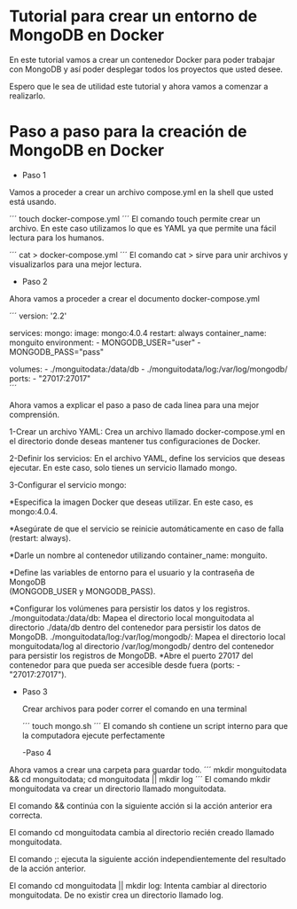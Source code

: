 # Tutorial para crear un entorno de MongoDB en Docker

En este tutorial vamos a crear un contenedor Docker para poder trabajar con MongoDB y así poder desplegar todos los proyectos que usted desee.

Espero que le sea de utilidad este tutorial y ahora vamos a comenzar a realizarlo.

# Paso a paso para la creación de MongoDB en Docker

- Paso 1

Vamos a proceder a crear un archivo compose.yml en la shell que usted está usando.

´´´
touch docker-compose.yml
´´´
El comando touch permite crear un archivo. En este caso utilizamos lo que es YAML ya que permite una fácil lectura para los humanos.

´´´
cat > docker-compose.yml
´´´
El comando cat > sirve para unir archivos y visualizarlos para una mejor lectura.

- Paso 2

Ahora vamos a proceder a crear el documento docker-compose.yml 

´´´
version: '2.2'

services:
  mongo:
  image: mongo:4.0.4
  restart: always
  container_name: monguito
  environment:
    - MONGODB_USER="user"
    - MONGODB_PASS="pass"	
    
  volumes:
    - ./monguitodata:/data/db
    - ./monguitodata/log:/var/log/mongodb/
  ports:
    - "27017:27017"     
´´´

Ahora vamos a explicar el paso a paso de cada linea para una mejor comprensión.

1-Crear un archivo YAML: Crea un archivo llamado docker-compose.yml en el directorio donde deseas mantener tus configuraciones de Docker.

2-Definir los servicios: En el archivo YAML, define los servicios que deseas ejecutar. En este caso, solo tienes un servicio llamado mongo.

3-Configurar el servicio mongo:

  *Especifica la imagen Docker que deseas utilizar. En este caso, es mongo:4.0.4.
  
  *Asegúrate de que el servicio se reinicie automáticamente en caso de falla     
  (restart: always).
  
  *Darle un nombre al contenedor utilizando container_name: monguito.
  
  *Define las variables de entorno para el usuario y la contraseña de MongoDB   
  (MONGODB_USER y MONGODB_PASS).
  
  *Configurar los volúmenes para persistir los datos y los registros.
        ./monguitodata:/data/db: Mapea el directorio local monguitodata al directorio
        ./data/db dentro del contenedor para persistir los datos de MongoDB.
        ./monguitodata/log:/var/log/mongodb/: Mapea el directorio local 
        monguitodata/log   al directorio /var/log/mongodb/ dentro del contenedor 
        para persistir los registros de MongoDB.
  *Abre el puerto 27017 del contenedor para que pueda ser accesible desde fuera (ports: - "27017:27017").


- Paso 3

  Crear archivos para poder correr el comando en una terminal

  ´´´
  touch mongo.sh
  ´´´
  El comando sh contiene un script interno para que la computadora ejecute perfectamente

  -Paso 4

Ahora vamos a crear una carpeta para guardar todo.
 ´´´
  mkdir monguitodata && cd monguitodata; cd monguitodata || mkdir log
  ´´´
El comando mkdir monguitodata va crear un directorio llamado monguitodata.

El comando && continúa con la siguiente acción si la acción anterior era correcta.

El comando cd monguitodata cambia al directorio recién creado llamado monguitodata.

El comando ;: ejecuta la siguiente acción independientemente del resultado de la acción anterior.

El comando cd monguitodata || mkdir log: Intenta cambiar al directorio monguitodata. De no existir crea un directorio llamado log.

